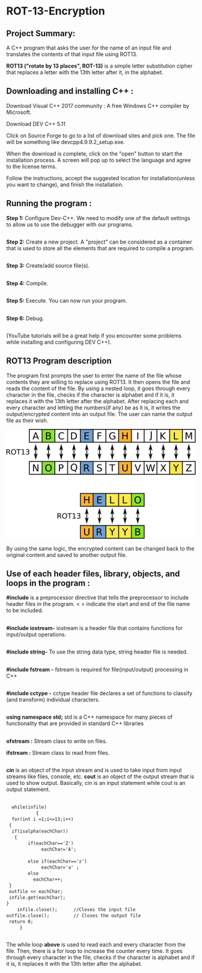 # ROT-13-Encryption
##
## Project Summary:
A C++ program that asks the user for the name of an input file and translates the contents of that input file using ROT13.

**ROT13 ("rotate by 13 places", ROT-13)** is a simple letter substitution cipher that replaces a letter with the 13th letter after it, in the alphabet.

## Downloading and installing C++ :
Download Visual C++ 2017 community : A free Windows C++ compiler by Microsoft.

Download DEV C++ 5.11

Click on Source Forge to go to a list of download sites and pick one. The file will be something like devcpp4.9.9.2_setup.exe.

When the download is complete, click on the "open" button to start the installation process. A screen will pop up to select the language and agree to the license terms. 

Follow the instructions, accept the suggested location for installation(unless you want to change), and finish the installation.

## Running the program :
 
**Step 1:** Configure Dev-C++. We need to modify one of the default settings to allow us to use the debugger with our programs.
##
**Step 2:** Create a new project. A "project" can be considered as a container that is used to store all the elements that are required to compile a program.
## 
**Step 3:** Create/add source file(s).
## 
**Step 4:** Compile.
## 
**Step 5:** Execute. You can now run your program. 
## 
**Step 6:** Debug.
##
(YouTube tutorials will be a great help if you encounter some problems while installing and configuring DEV C++).

## ROT13 Program description 
The program first prompts the user to enter the name of the file whose contents they are willing to replace using ROT13. It then opens the file and reads the content 
of the file.  By using a nested loop, it  goes through every character in the file, checks if the character is alphabet and if it is, it replaces it with the 13th letter 
after the alphabet. After replacing each and every character and letting the numbers(if any) be as it is, it writes the output/encrypted content into an output file. 
The user can name the output file as their wish.

![picture](ROT13.png)


By using the same logic, the encrypted content can be changed back to the original content and saved to another output file.
##

## Use of each header files, library, objects, and loops in the program :
**#include** is a preprocessor directive that tells the preprocessor to include header files in the program. < > indicate the start and end of the file name to be included.
##
**#include iostream-**        iostream is a header file that contains functions for input/output operations.
##
**#include string-**            To use the string data type, string header file is needed.
##
**#include fstream -**    fstream is required for file(input/output) processing in C++
##
**#include cctype -**      cctype header file declares a set of functions to classify (and transform) individual                                                         characters.
 ##
**using namespace std;**    std is a C++ namespace for many pieces of functionality that are provided in standard C++ libraries
##
**ofstream :** Stream class to write on files.
 
**ifstream :** Stream class to read from files.
##
**cin** is an object of the input stream and is used to take input from input streams like files, console, etc.
**cout** is an object of the output stream that is used to show output. 
 Basically, cin is an input statement while cout is an output statement.

##


    
      while(infile)     
               {
   	  for(int i =1;i<=13;i++)   
   	 { 
   	  if(isalpha(eachChar))        
   	   {
   		    if(eachChar=='Z')
   		         eachChar='A';
   		    
   		    else if(eachChar=='z')
   		         eachChar='a' ;
   		    else
			  eachChar++;       	
	 }
   	 outfile << eachChar;       
   	 infile.get(eachChar);      
    }
    	infile.close();      //Closes the input file
	outfile.close();         // Closes the output file
     return 0;
         }
##

The while loop **above** is used to read each and every character from the file. Then, there is a for loop to increase the counter every time. It  goes through every character in the file, checks if the character is alphabet and if it is, it replaces it with the 13th letter after the alphabet.

